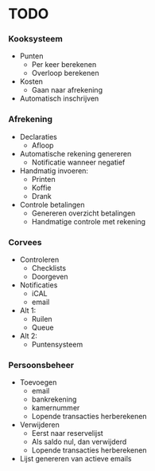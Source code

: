 # TODO

### Kooksysteem ###

  * Punten
    * Per keer berekenen
    * Overloop berekenen
  * Kosten
    * Gaan naar afrekening
  * Automatisch inschrijven

### Afrekening ###

  * Declaraties
    * Afloop
  * Automatische rekening genereren
    * Notificatie wanneer negatief
  * Handmatig invoeren:
    * Printen
    * Koffie
    * Drank
  * Controle betalingen
    * Genereren overzicht betalingen
    * Handmatige controle met rekening

### Corvees ###

  * Controleren
    * Checklists
    * Doorgeven
  * Notificaties
    * iCAL
    * email
  * Alt 1:
    * Ruilen
    * Queue
  * Alt 2:
    * Puntensysteem

### Persoonsbeheer ###

  * Toevoegen
    * email
    * bankrekening
    * kamernummer
    * Lopende transacties herberekenen
  * Verwijderen
    * Eerst naar reservelijst
    * Als saldo nul, dan verwijderd
    * Lopende transacties herberekenen
  * Lijst genereren van actieve emails
